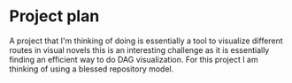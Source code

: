 # Project plan

A project that I'm thinking of doing is essentially a tool to visualize different routes in visual novels this is an interesting challenge as it is essentially finding an efficient way to do DAG visualization. For this project I am thinking of using a blessed repository model.